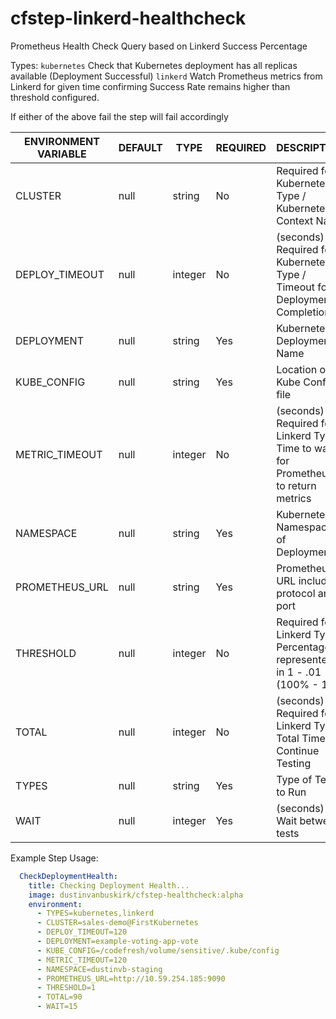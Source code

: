 # cfstep-linkerd-healthcheck

Prometheus Health Check Query based on Linkerd Success Percentage

Types:
`kubernetes` Check that Kubernetes deployment has all replicas available (Deployment Successful)
`linkerd` Watch Prometheus metrics from Linkerd for given time confirming Success Rate remains higher than threshold configured.

If either of the above fail the step will fail accordingly

| ENVIRONMENT VARIABLE | DEFAULT | TYPE | REQUIRED | DESCRIPTION |
|----------------------------|----------|---------|----------|---------------------------------------------------------------------------------------------------------------------------------|
| CLUSTER | null | string | No | Required for Kubernetes Type / Kubernetes Context Name |
| DEPLOY_TIMEOUT | null | integer | No | (seconds) Required for Kubernetes Type / Timeout for Deployment Completion |
| DEPLOYMENT | null | string | Yes | Kubernetes Deployment Name |
| KUBE_CONFIG | null | string | Yes | Location of Kube Config file |
| METRIC_TIMEOUT | null | integer | No | (seconds) Required for Linkerd Type / Time to wait for Prometheus to return metrics |
| NAMESPACE | null | string | Yes | Kubernetes Namespace of Deployment |
| PROMETHEUS_URL | null | string | Yes | Prometheus URL including protocol and port |
| THRESHOLD | null | integer | No | Required for Linkerd Type / Percentage represented in 1 - .01 (100% - 1%) |
| TOTAL | null | integer | No | (seconds) Required for Linkerd Type / Total Time to Continue Testing |
| TYPES | null | string | Yes | Type of Tests to Run |
| WAIT | null | integer | Yes | (seconds) Wait between tests |

Example Step Usage:

``` yaml
  CheckDeploymentHealth:
    title: Checking Deployment Health...
    image: dustinvanbuskirk/cfstep-healthcheck:alpha
    environment:
      - TYPES=kubernetes,linkerd
      - CLUSTER=sales-demo@FirstKubernetes
      - DEPLOY_TIMEOUT=120
      - DEPLOYMENT=example-voting-app-vote
      - KUBE_CONFIG=/codefresh/volume/sensitive/.kube/config
      - METRIC_TIMEOUT=120
      - NAMESPACE=dustinvb-staging
      - PROMETHEUS_URL=http://10.59.254.185:9090
      - THRESHOLD=1
      - TOTAL=90
      - WAIT=15
```